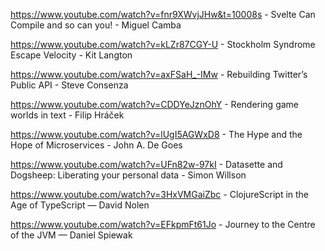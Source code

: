 https://www.youtube.com/watch?v=fnr9XWvjJHw&t=10008s - Svelte Can Compile and so can you! - Miguel Camba

https://www.youtube.com/watch?v=kLZr87CGY-U - Stockholm Syndrome Escape Velocity - Kit Langton

https://www.youtube.com/watch?v=axFSaH_-IMw - Rebuilding Twitter’s Public API - Steve Consenza

https://www.youtube.com/watch?v=CDDYeJznOhY - Rendering game worlds in text - Filip Hráček

https://www.youtube.com/watch?v=lUgI5AGWxD8 - The Hype and the Hope of Microservices - John A. De Goes

https://www.youtube.com/watch?v=UFn82w-97kI -  Datasette and Dogsheep: Liberating your personal data - Simon Willson

https://www.youtube.com/watch?v=3HxVMGaiZbc - ClojureScript in the Age of TypeScript — David Nolen

https://www.youtube.com/watch?v=EFkpmFt61Jo - Journey to the Centre of the JVM — Daniel Spiewak

